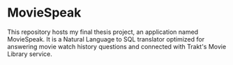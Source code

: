 # MovieSpeak
This repository hosts my final thesis project, an application named MovieSpeak. It is a Natural Language to SQL translator optimized for answering movie watch history questions and connected with Trakt's Movie Library service.
